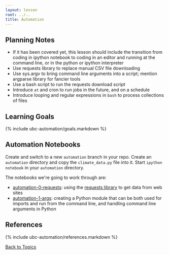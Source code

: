 ```yaml
---
layout: lesson
root: ../..
title: Automation
---
```


## Planning Notes
<ul>
  <li>If it has been covered yet, this lesson should include the transition from coding in ipython notebook to coding in an editor and running at the command line, or in the python or ipython interpreter</li>
  <li>Use requests library to replace manual CSV file downloading</li>
  <li>Use sys.argv to bring command line arguments into a script; mention argparse library for fancier tools</li>
  <li>Use a bash script to run the requests download script</li>
  <li>Introduce <code>at</code> and cron to run jobs in the future, and on a schedule</li>
  <li>Introduce looping and regular expressions in <code>bash</code> to process collections of files</li>
</ul>


## Learning Goals
{% include ubc-automation/goals.markdown %}


## Automation Notebooks

Create and switch to a new `automation` branch in your repo.
Create an `automation` directory and copy the `climate_data.py` file into it.
Start `ipython notebook` in your `automation` directory.

The notebooks we're going to work through are:

- [automation-0-requests](http://nbviewer.ipython.org/url/douglatornell.github.io/2013-09-26-ubc/lessons/ubc-automation/automation-0-requests.ipynb):
using the [requests library](http://docs.python-requests.org/) to get data from web sites
- [automation-1-args](http://nbviewer.ipython.org/url/douglatornell.github.io/2013-09-26-ubc/lessons/ubc-automation/automation-1-args.ipynb):
creating a Python module that can be both used for imports and run from the command line,
and handling command line arguments in Python


## References
{% include ubc-automation/references.markdown %}


[Back to Topics](../../index.html#topics)
